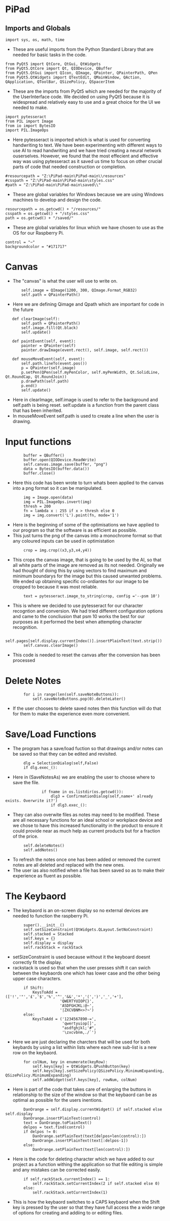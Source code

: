 # PiPad

## Imports and Globals
```
import sys, os, math, time
```
 - These are useful imports from the Python Standard Library that are needed for basic tasks in the code.
 
```
from PyQt5 import QtCore, QtGui, QtWidgets
from PyQt5.QtCore import Qt, QIODevice, QBuffer
from PyQt5.QtGui import QIcon, QImage, QPainter, QPainterPath, QPen
from PyQt5.QtWidgets import QTextEdit, QMainWindow, QAction, QApplication, QToolBar, QSizePolicy, QSpacerItem
```
 - These are the imports from PyQt5 which are needed for the majority of the UserInterface code. We decided on using PyQt5 because it is widespread and relatively easy to use and a great choice for the UI we needed to make.

```
import pytesseract
from PIL import Image
from io import BytesIO
import PIL.ImageOps
```
 - Here pytesseract is imported which is what is used for converting handwriting to text. We have been experimenting with different ways to use AI to read handwriting and we have tried creating a neural network ouserselves. However, we found that the most effecient and effective way was using pytesseract as it saved us time to focus on other crucial parts of code that needed construction or completion.
```
#resourcepath = "Z:\PiPad-main\PiPad-main\\resources"
#csspath = "Z:\PiPad-main\PiPad-main\styles.css"
#path = "Z:\PiPad-main\PiPad-main\saved\\"
```
 - These are global variables for Windows because we are using Windows machines to develop and design the code.

```
resourcepath = os.getcwd() + "/resources/"
csspath = os.getcwd() + "/styles.css"
path = os.getcwd() + "/saved/"
```
 - These are global variables for linux which we have chosen to use as the OS for our Raspberry Pi.
 
```
control = "~"
backgroundcolor = "#171717"
```
# Canvas
 - The "canvas" is what the user will use to write on.
 
 ```
        self.image = QImage(1200, 300, QImage.Format_RGB32)
        self.path = QPainterPath()
 ```
 - Here we are defining Qimage and Qpath which are important for code in the future
 ```
    def clearImage(self):
        self.path = QPainterPath()
        self.image.fill(Qt.black)
        self.update()

    def paintEvent(self, event):
        painter = QPainter(self)
        painter.drawImage(event.rect(), self.image, self.rect())
        
    def mouseMoveEvent(self, event):
        self.path.lineTo(event.pos())
        p = QPainter(self.image)
        p.setPen(QPen(self.myPenColor, self.myPenWidth, Qt.SolidLine, Qt.RoundCap, Qt.RoundJoin))
        p.drawPath(self.path)
        p.end()
        self.update()
```
- Here in clearImage, self.image is used to refer to the background and self.path is being reset. self.update is a function from the parent class that has been inherited.
- In mouseMoveEvent self.path is used to create a line when the user is drawing.
# Input functions
```
        buffer = QBuffer()
        buffer.open(QIODevice.ReadWrite)
        self.canvas.image.save(buffer, "png")
        data = BytesIO(buffer.data())
        buffer.close()
```
- Here this code has been wrote to turn whats been applied to the canvas into a png format so it can be manipulated.
```
        img = Image.open(data)
        img = PIL.ImageOps.invert(img)
        thresh = 200
        fn = lambda x : 255 if x > thresh else 0
        img = img.convert('L').point(fn, mode='1')
```
- Here is the beginning of some of the optimisations we have applied to our program so that the software is as efficient as possible.
- This just turns the png of the canvas into a monochrome format so that any coloured inputs can be used in optimistation
```
        crop = img.crop((x3,y3,x4,y4))
```
- This crops the canvas image, that is going to be used by the AI, so that all white parts of the image are removed as its not needed. Originally we had thought of doing this by using vectors to find maximum and minimum boundarys for the image but this caused unwanted problems. We ended up obtaining specific co-ordiantes for our image to be cropped to because it was most reliable.
```
        text = pytesseract.image_to_string(crop, config ='--psm 10')
```
- This is where we decided to use pytesseract for our character recogntion and conversion. We had tried different configuration options and came to the concliusion that psm 10 works the best for our purposes as it performed the best when attempting character recognition.
```
        self.pages[self.display.currentIndex()].insertPlainText(text.strip())
        self.canvas.clearImage()
```
- This code is needed to reset the canvas after the conversion has been processed
# Delete Notes
```
        for i in range(len(self.saveNoteButtons)):
            self.saveNoteButtons.pop(0).deleteLater()
```
- If the user chooses to delete saved notes then this function will do that for them to make the experience even more convenient.
# Save/Load Functions
- The program has a save/load fuction so that drawings and/or notes can be saved so that they can be edited and revisited.
```
        dlg = SelectionDialog(self,False)
        if dlg.exec_():
```
- Here in (SaveNotesAs) we are enabling the user to choose where to save the file.
```
                if fname in os.listdir(os.getcwd()):
                    dlg3 = ConfirmationDialog(self,name+' already exists. Overwrite it?')
                    if dlg3.exec_():
```
- They can also overwite files as notes may need to be modified. These are all necessary functions for an ideal school or workplace device and we chose to have this increased functionality in the product to ensure it could provide near as much help as current products but for a fraction of the price.
```
        self.deleteNotes()
        self.addNotes()
```
- To refresh the notes once one has been added or removed the current notes are all deleted and replaced with the new ones.
- The user ias also notified when a file has been saved so as to make their experience as fluent as possible.
# The Keybaord
- The keybaord is an on-screen display so no external devices are needed to function the raspberry Pi.
```
        super().__init__()
        self.setSizeConstraint(QtWidgets.QLayout.SetNoConstraint)
        self.stacked = Stacked
        self.keys = {}
        self.display = display
        self.rackStack = rackStack
```
 - setSizeConstraint is used because without it the keyboard doesnt correctly fit the display.
 - rackstack is used so that when the user presses shift it can swich between the keybaords one which has lower case and the other being upper case characters.
```
        if Shift:
            KeysToAdd = (['!','"','£','$','%','^','&&','*','(',')','_','+'],
                        'QWERTYUIOP{}',
                        'ASDFGHJKL:@~',
                        '|ZXCVBNM<>?¬')
        else:
            KeysToAdd = ('1234567890-=',
                         'qwertyuiop[]',
                         "asdfghjkl;'#",
                         '\zxcvbnm,./`')
```
- Here we are just declaring the charcters that will be used for both keybards by using a list within lists where each new sub-list is a new row on the keybaord.
```
        for colNum, key in enumerate(keyRow):
            self.keys[key] = QtWidgets.QPushButton(key)
            self.keys[key].setSizePolicy(QSizePolicy.MinimumExpanding, QSizePolicy.MinimumExpanding)
            self.addWidget(self.keys[key], rowNum, colNum)
```
- Here is part of the code that takes care of enlarging the buttons in relationship to the size of the window so that the keybaord can be as optimal as possible for the users inentions.
```
        DanOrange = self.display.currentWidget() if self.stacked else self.display
        DanOrange.insertPlainText(control)
        text = DanOrange.toPlainText()
        delpos = text.find(control)
        if delpos != 0:
            DanOrange.setPlainText(text[delpos+len(control):])
            DanOrange.insertPlainText(text[:delpos-1])
        else:
            DanOrange.setPlainText(text[len(control):])
```
- Here is the code for deleting character which we have added to our project as a function withing the application so that file editing is simple and any mistakes can be corrected easily.
```
        if self.rackStack.currentIndex() == 1:
            self.rackStack.setCurrentIndex(2 if self.stacked else 0)
        else:
            self.rackStack.setCurrentIndex(1)
```
- This is how the keybaord switches to a CAPS keybaord when the Shift key is pressed by the user so that they have full access the a wide range of options for creating and addiing to or editing files.
